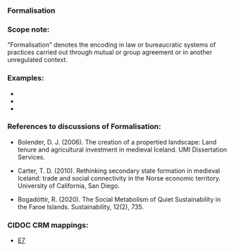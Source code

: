 
### Formalisation 

###  Scope note: 
"Formalisation" denotes the encoding in law or bureaucratic systems of practices carried out through mutual or group agreement or in another unregulated context. 

### Examples: 

* 
* 
* 

### References to discussions of Formalisation:

* Bolender, D. J. (2006). The creation of a propertied landscape: Land tenure and agricultural investment in medieval Iceland. UMI Dissertation Services.

* Carter, T. D. (2010). Rethinking secondary state formation in medieval Iceland: trade and social connectivity in the Norse economic territory. University of California, San Diego.

* Bogadóttir, R. (2020). The Social Metabolism of Quiet Sustainability in the Faroe Islands. Sustainability, 12(2), 735.

### CIDOC CRM mappings: 

* [E7](http://www.cidoc-crm.org/Entity/e7-activity/version-6.2.2)